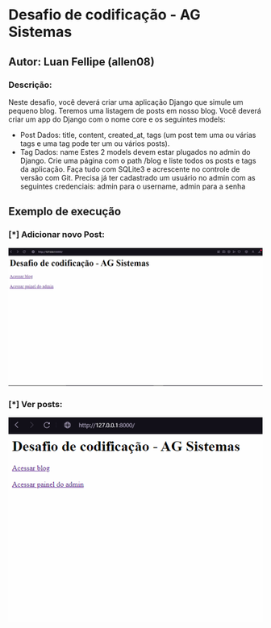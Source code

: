 # Desafio de codificação - AG Sistemas
## Autor: Luan Fellipe (allen08)

### Descrição:
Neste desafio, você deverá criar uma aplicação Django que simule um pequeno blog.
Teremos uma listagem de posts em nosso blog.
Você deverá criar um app do Django com o nome core e os seguintes models:
- Post
	Dados: title, content, created_at, tags (um post tem uma ou várias tags e uma tag pode ter um ou vários posts).
- Tag
	Dados: name
Estes 2 models devem estar plugados no admin do Django.
Crie uma página com o path /blog e liste todos os posts e tags da aplicação.
Faça tudo com SQLite3 e acrescente no controle de versão com Git.
Precisa já ter cadastrado um usuário no admin com as seguintes credenciais: admin para o username, admin para a senha

## Exemplo de execução

### [*] Adicionar novo Post:

![Alt text](execucao/novoPost.gif "Title")

### [*] Ver posts:

![Alt text](execucao/verPosts.gif "Title")

